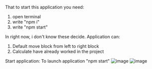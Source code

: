 That to start this application you need:
1) open terminal
2) write "npm i"
3) write "npm start"

In right now, i don't know these decide.
Application can:
1) Default move block from left to right block
2) Calculate have already worked in the project

Start application:
To launch application "npm start" 
![image](https://user-images.githubusercontent.com/62541039/163456109-2374d6ca-7615-4f52-8f57-257491f2eeae.png)
![image](https://user-images.githubusercontent.com/62541039/163456183-dff36e13-00d5-494d-a31c-61e0e02dc237.png)
